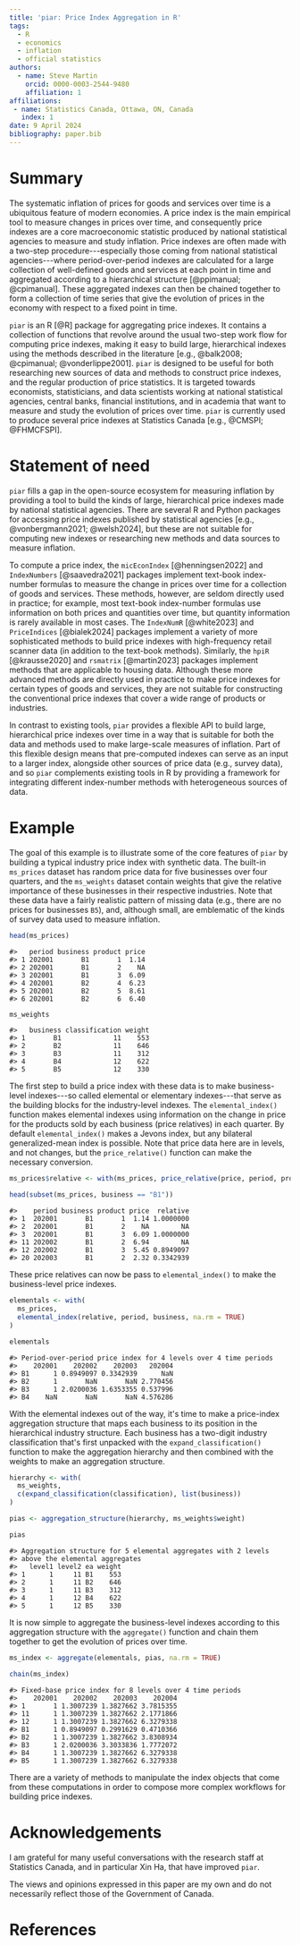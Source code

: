 ```yaml
---
title: 'piar: Price Index Aggregation in R'
tags:
  - R
  - economics
  - inflation
  - official statistics
authors:
  - name: Steve Martin
    orcid: 0000-0003-2544-9480
    affiliation: 1
affiliations:
 - name: Statistics Canada, Ottawa, ON, Canada
   index: 1
date: 9 April 2024
bibliography: paper.bib
---
```


# Summary

The systematic inflation of prices for goods and services over time is a
ubiquitous feature of modern economies. A price index is the main empirical tool
to measure changes in prices over time, and consequently price indexes are a
core macroeconomic statistic produced by national statistical agencies to
measure and study inflation. Price indexes are often made with a two-step procedure---especially those coming from national statistical agencies---where period-over-period indexes are calculated for a large collection of well-defined
goods and services at each point in time and aggregated according to a
hierarchical structure [@ppimanual; @cpimanual]. These aggregated
indexes can then be chained together to form a collection of time series that
give the evolution of prices in the economy with respect to a fixed point in
time.

`piar` is an R [@R] package for aggregating price indexes. It contains a
collection of functions that revolve around the usual two-step work flow for
computing price indexes, making it easy to build large, hierarchical indexes
using the methods described in the literature
[e.g., @balk2008; @cpimanual; @vonderlippe2001]. `piar` is designed to be useful
for both researching new sources of data and methods to construct price indexes,
and the regular production of price statistics. It is targeted towards
economists, statisticians, and data scientists working at national statistical
agencies, central banks, financial institutions, and in academia that want to
measure and study the evolution of prices over time. `piar` is
currently used to produce several price indexes at Statistics Canada
[e.g., @CMSPI; @FHMCFSPI].

# Statement of need

`piar` fills a gap in the open-source ecosystem for measuring inflation by
providing a tool to build the kinds of large, hierarchical price indexes made by
national statistical agencies. There are several R and Python packages for
accessing price indexes published by statistical agencies
[e.g., @vonbergmann2021; @welsh2024], but these are not suitable for computing
new indexes or researching new methods and data sources to measure inflation.

To compute a price index, the `micEconIndex` [@henningsen2022] and
`IndexNumbers` [@saavedra2021] packages implement text-book index-number
formulas to measure the change in prices over time for a collection of goods and
services. These methods, however, are seldom directly used in practice; for
example, most text-book index-number formulas use information on both prices and 
quantities over time, but quantity information is rarely available in most
cases. The `IndexNumR` [@white2023] and `PriceIndices` [@bialek2024] packages
implement a variety of more sophisticated methods to build price indexes with high-frequency retail scanner data (in addition to the text-book methods).
Similarly, the `hpiR` [@krausse2020] and `rsmatrix` [@martin2023] packages
implement methods that are applicable to housing data. Although these more
advanced methods are directly used in practice to make price indexes for certain
types of goods and services, they are not suitable for constructing the
conventional price indexes that cover a wide range of products or industries.

In contrast to existing tools, `piar` provides a flexible API to build large,
hierarchical price indexes over time in a way that is suitable for both the data
and methods used to make large-scale measures of inflation. Part of this
flexible design means that pre-computed indexes can serve as an input to a
larger index, alongside other sources of price data (e.g., survey data), and so
`piar` complements existing tools in R by providing a framework for integrating
different index-number methods with heterogeneous sources of data.

# Example

The goal of this example is to illustrate some of the core features of `piar` by
building a typical industry price index with synthetic data. The built-in
`ms_prices` dataset has random price data for five businesses over four
quarters, and the `ms_weights` dataset contain weights that give the relative
importance of these businesses in their respective industries. Note that these
data have a fairly realistic pattern of missing data (e.g., there are no prices
for businesses `B5`), and, although small, are
emblematic of the kinds of survey data used to measure inflation.

```r
head(ms_prices)
```

```
#>   period business product price
#> 1 202001       B1       1  1.14
#> 2 202001       B1       2    NA
#> 3 202001       B1       3  6.09
#> 4 202001       B2       4  6.23
#> 5 202001       B2       5  8.61
#> 6 202001       B2       6  6.40
```

```r
ms_weights
```

```
#>   business classification weight
#> 1       B1             11    553
#> 2       B2             11    646
#> 3       B3             11    312
#> 4       B4             12    622
#> 5       B5             12    330
```

The first step to build a price index with these data is to make business-level indexes---so called elemental or elementary indexes---that serve as the building
blocks for the industry-level indexes. The `elemental_index()` function makes
elemental indexes using information on the change in price for the products sold
by each business (price relatives) in each quarter. By default `elemental_index()`
makes a Jevons index, but any bilateral generalized-mean index is possible. Note
that price data here are in levels, and not changes, but the
`price_relative()` function can make the necessary conversion.

```r
ms_prices$relative <- with(ms_prices, price_relative(price, period, product))

head(subset(ms_prices, business == "B1"))
```

```
#>    period business product price  relative
#> 1  202001       B1       1  1.14 1.0000000
#> 2  202001       B1       2    NA        NA
#> 3  202001       B1       3  6.09 1.0000000
#> 11 202002       B1       2  6.94        NA
#> 12 202002       B1       3  5.45 0.8949097
#> 20 202003       B1       2  2.32 0.3342939
```

These price relatives can now be pass to `elemental_index()` to make the
business-level price indexes.

```r
elementals <- with(
  ms_prices,
  elemental_index(relative, period, business, na.rm = TRUE)
)

elementals
```

```
#> Period-over-period price index for 4 levels over 4 time periods 
#>    202001    202002    202003   202004
#> B1      1 0.8949097 0.3342939      NaN
#> B2      1       NaN       NaN 2.770456
#> B3      1 2.0200036 1.6353355 0.537996
#> B4    NaN       NaN       NaN 4.576286
```

With the elemental indexes out of the way, it's time to make a price-index
aggregation structure that maps each business to its position in the
hierarchical industry structure. Each business has a two-digit industry
classification that's first unpacked with the `expand_classification()` function
to make the aggregation hierarchy and then combined with the weights to make
an aggregation structure.

```r
hierarchy <- with(
  ms_weights, 
  c(expand_classification(classification), list(business))
)

pias <- aggregation_structure(hierarchy, ms_weights$weight)

pias
```

```
#> Aggregation structure for 5 elemental aggregates with 2 levels
#> above the elemental aggregates 
#>   level1 level2 ea weight
#> 1      1     11 B1    553
#> 2      1     11 B2    646
#> 3      1     11 B3    312
#> 4      1     12 B4    622
#> 5      1     12 B5    330
```

It is now simple to aggregate the business-level indexes according to this
aggregation structure with the `aggregate()` function and chain them together to
get the evolution of prices over time.

```r
ms_index <- aggregate(elementals, pias, na.rm = TRUE)

chain(ms_index)
```

```
#> Fixed-base price index for 8 levels over 4 time periods 
#>    202001    202002    202003    202004
#> 1       1 1.3007239 1.3827662 3.7815355
#> 11      1 1.3007239 1.3827662 2.1771866
#> 12      1 1.3007239 1.3827662 6.3279338
#> B1      1 0.8949097 0.2991629 0.4710366
#> B2      1 1.3007239 1.3827662 3.8308934
#> B3      1 2.0200036 3.3033836 1.7772072
#> B4      1 1.3007239 1.3827662 6.3279338
#> B5      1 1.3007239 1.3827662 6.3279338
```

There are a variety of methods to manipulate the index objects that come from
these computations in order to compose more complex workflows for building price
indexes.

# Acknowledgements

I am grateful for many useful conversations with the research staff at
Statistics Canada, and in particular Xin Ha, that have improved `piar`.

The views and opinions expressed in this paper are my own and do
not necessarily reflect those of the Government of Canada.

# References